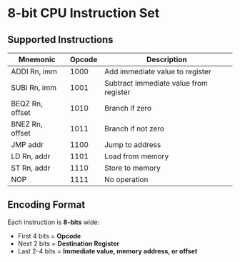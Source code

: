 # 8-bit CPU Instruction Set

## Supported Instructions
| Mnemonic | Opcode | Description |
|----------|--------|-------------|
| ADDI Rn, imm | 1000 | Add immediate value to register |
| SUBI Rn, imm | 1001 | Subtract immediate value from register |
| BEQZ Rn, offset | 1010 | Branch if zero |
| BNEZ Rn, offset | 1011 | Branch if not zero |
| JMP addr | 1100 | Jump to address |
| LD Rn, addr | 1101 | Load from memory |
| ST Rn, addr | 1110 | Store to memory |
| NOP | 1111 | No operation |

## Encoding Format
Each instruction is **8-bits** wide:
- First 4 bits = **Opcode**
- Next 2 bits = **Destination Register**
- Last 2-4 bits = **Immediate value, memory address, or offset**
